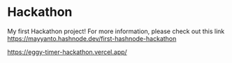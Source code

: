 # Hackathon

My first Hackathon project!
For more information, please check out this link https://mayyanto.hashnode.dev/first-hashnode-hackathon

https://eggy-timer-hackathon.vercel.app/
